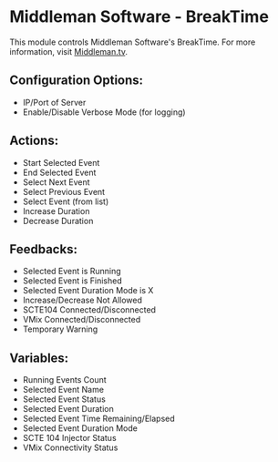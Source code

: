 # Middleman Software - BreakTime

This module controls Middleman Software's BreakTime. For more information, visit <a href="https://middleman.tv" target="_new">Middleman.tv</a>.

## Configuration Options:

-   IP/Port of Server
-   Enable/Disable Verbose Mode (for logging)

## Actions:

-   Start Selected Event
-   End Selected Event
-   Select Next Event
-   Select Previous Event
-   Select Event (from list)
-   Increase Duration
-   Decrease Duration

## Feedbacks:

-   Selected Event is Running
-   Selected Event is Finished
-   Selected Event Duration Mode is X
-   Increase/Decrease Not Allowed
-   SCTE104 Connected/Disconnected
-   VMix Connected/Disconnected
-   Temporary Warning

## Variables:

-   Running Events Count
-   Selected Event Name
-   Selected Event Status
-   Selected Event Duration
-   Selected Event Time Remaining/Elapsed
-   Selected Event Duration Mode
-   SCTE 104 Injector Status
-   VMix Connectivity Status
